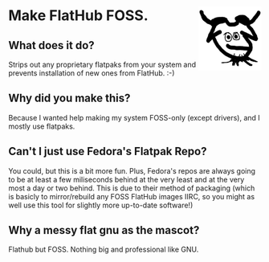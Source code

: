 # Make FlatHub FOSS. <img align="right" src="flat-gnu.png" width="25%"></img>

## What does it do?

Strips out any proprietary flatpaks from your system and prevents installation of new ones
from FlatHub. :-)

## Why did you make this?

Because I wanted help making my system FOSS-only (except drivers), and I mostly use flatpaks.

## Can't I just use Fedora's Flatpak Repo?

You could, but this is a bit more fun. Plus, Fedora's repos are always going to be at least a
few miliseconds behind at the very least and at the very most a day or two behind. This is
due to their method of packaging (which is basicly to mirror/rebuild any FOSS FlatHub images
IIRC, so you might as well use this tool for slightly more up-to-date software!)

## Why a messy flat gnu as the mascot?

Flathub but FOSS. Nothing big and professional like GNU.
